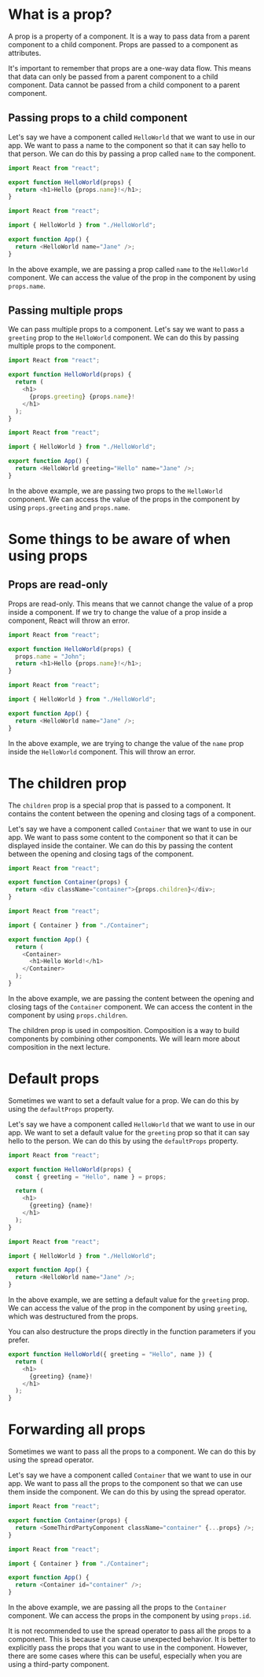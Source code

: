 # What is a prop?

A prop is a property of a component. It is a way to pass data from a parent component to a child component. Props are passed to a component as attributes.

It's important to remember that props are a one-way data flow. This means that data can only be passed from a parent component to a child component. Data cannot be passed from a child component to a parent component.

## Passing props to a child component

Let's say we have a component called `HelloWorld` that we want to use in our app. We want to pass a name to the component so that it can say hello to that person. We can do this by passing a prop called `name` to the component.

```js title="HelloWorld.js"
import React from "react";

export function HelloWorld(props) {
  return <h1>Hello {props.name}!</h1>;
}
```

```js title="App.js"
import React from "react";

import { HelloWorld } from "./HelloWorld";

export function App() {
  return <HelloWorld name="Jane" />;
}
```

In the above example, we are passing a prop called `name` to the `HelloWorld` component. We can access the value of the prop in the component by using `props.name`.

## Passing multiple props

We can pass multiple props to a component. Let's say we want to pass a `greeting` prop to the `HelloWorld` component. We can do this by passing multiple props to the component.

```js title="HelloWorld.js"
import React from "react";

export function HelloWorld(props) {
  return (
    <h1>
      {props.greeting} {props.name}!
    </h1>
  );
}
```

```js title="App.js"
import React from "react";

import { HelloWorld } from "./HelloWorld";

export function App() {
  return <HelloWorld greeting="Hello" name="Jane" />;
}
```

In the above example, we are passing two props to the `HelloWorld` component. We can access the value of the props in the component by using `props.greeting` and `props.name`.

# Some things to be aware of when using props

## Props are read-only

Props are read-only. This means that we cannot change the value of a prop inside a component. If we try to change the value of a prop inside a component, React will throw an error.

```js title="HelloWorld.js"
import React from "react";

export function HelloWorld(props) {
  props.name = "John";
  return <h1>Hello {props.name}!</h1>;
}
```

```js title="App.js"
import React from "react";

import { HelloWorld } from "./HelloWorld";

export function App() {
  return <HelloWorld name="Jane" />;
}
```

In the above example, we are trying to change the value of the `name` prop inside the `HelloWorld` component. This will throw an error.

# The children prop

The `children` prop is a special prop that is passed to a component. It contains the content between the opening and closing tags of a component.

Let's say we have a component called `Container` that we want to use in our app. We want to pass some content to the component so that it can be displayed inside the container. We can do this by passing the content between the opening and closing tags of the component.

```js title="Container.js"
import React from "react";

export function Container(props) {
  return <div className="container">{props.children}</div>;
}
```

```js title="App.js"
import React from "react";

import { Container } from "./Container";

export function App() {
  return (
    <Container>
      <h1>Hello World!</h1>
    </Container>
  );
}
```

In the above example, we are passing the content between the opening and closing tags of the `Container` component. We can access the content in the component by using `props.children`.

The children prop is used in composition. Composition is a way to build components by combining other components. We will learn more about composition in the next lecture.

# Default props

Sometimes we want to set a default value for a prop. We can do this by using the `defaultProps` property.

Let's say we have a component called `HelloWorld` that we want to use in our app. We want to set a default value for the `greeting` prop so that it can say hello to the person. We can do this by using the `defaultProps` property.

```js title="HelloWorld.js"
import React from "react";

export function HelloWorld(props) {
  const { greeting = "Hello", name } = props;

  return (
    <h1>
      {greeting} {name}!
    </h1>
  );
}
```

```js title="App.js"
import React from "react";

import { HelloWorld } from "./HelloWorld";

export function App() {
  return <HelloWorld name="Jane" />;
}
```

In the above example, we are setting a default value for the `greeting` prop. We can access the value of the prop in the component by using `greeting`, which was destructured from the props.

You can also destructure the props directly in the function parameters if you prefer.

```js title="HelloWorld.js"
export function HelloWorld({ greeting = "Hello", name }) {
  return (
    <h1>
      {greeting} {name}!
    </h1>
  );
}
```

# Forwarding all props

Sometimes we want to pass all the props to a component. We can do this by using the spread operator.

Let's say we have a component called `Container` that we want to use in our app. We want to pass all the props to the component so that we can use them inside the component. We can do this by using the spread operator.

```js title="Container.js"
import React from "react";

export function Container(props) {
  return <SomeThirdPartyComponent className="container" {...props} />;
}
```

```js title="App.js"
import React from "react";

import { Container } from "./Container";

export function App() {
  return <Container id="container" />;
}
```

In the above example, we are passing all the props to the `Container` component. We can access the props in the component by using `props.id`.

It is not recommended to use the spread operator to pass all the props to a component. This is because it can cause unexpected behavior. It is better to explicitly pass the props that you want to use in the component. However, there are some cases where this can be useful, especially when you are using a third-party component.
